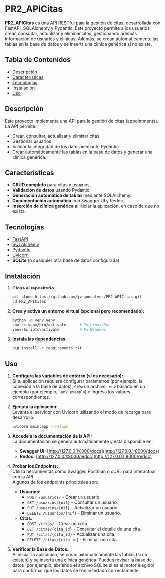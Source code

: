 # PR2_APICitas

**PR2_APICitas** es una API RESTful para la gestión de citas, desarrollada con FastAPI, SQLAlchemy y Pydantic. Este proyecto permite a los usuarios crear, consultar, actualizar y eliminar citas, gestionando además información de usuarios y clínicas. Además, se crean automáticamente las tablas en la base de datos y se inserta una clínica genérica si no existe.

## Tabla de Contenidos

- [Descripción](#descripción)
- [Características](#características)
- [Tecnologías](#tecnologías)
- [Instalación](#instalación)
- [Uso](#uso)

## Descripción

Este proyecto implementa una API para la gestión de citas (appointments). La API permite:
- Crear, consultar, actualizar y eliminar citas.
- Gestionar usuarios.
- Validar la integridad de los datos mediante Pydantic.
- Crear automáticamente las tablas en la base de datos y generar una clínica genérica.

## Características

- **CRUD completo** para citas y usuarios.
- **Validación de datos** usando Pydantic.
- **Generación automática de tablas** mediante SQLAlchemy.
- **Documentación automática** con Swagger UI y Redoc.
- **Inserción de clínica genérica** al iniciar la aplicación, en caso de que no exista.

## Tecnologías

- [FastAPI](https://fastapi.tiangolo.com/)
- [SQLAlchemy](https://www.sqlalchemy.org/)
- [Pydantic](https://pydantic-docs.helpmanual.io/)
- [Uvicorn](https://www.uvicorn.org/)
- **SQLite** (o cualquier otra base de datos configurada)

## Instalación

1. **Clona el repositorio:**

   ```bash
   git clone https://github.com/jv-goncalves/PR2_APICitas.git
   cd PR2_APICitas
2. **Crea y activa un entorno virtual (opcional pero recomendado):**

   ```bash
   python -m venv venv
   source venv/bin/activate      # En Linux/Mac
   venv\Scripts\activate         # En Windows
3. **Instala las dependencias:**

   ```bash
   pip install -r requirements.txt


## Uso

1. **Configura las variables de entorno (si es necesario):**  
   Si tu aplicación requiere configurar parámetros (por ejemplo, la conexión a la base de datos), crea un archivo `.env` basado en un ejemplo (por ejemplo, `.env.example`) e ingresa los valores correspondientes.

2. **Ejecuta la aplicación:**  
   Levanta el servidor con Uvicorn utilizando el modo de recarga para desarrollo:
   
   ```bash
   uvicorn main:app --reload
   
3. **Accede a la documentación de la API:**  
   La documentación se genera automáticamente y está disponible en:  
   - **Swagger UI:** [http://127.0.0.1:8000/docs](http://127.0.0.1:8000/docs)  
   - **Redoc:** [http://127.0.0.1:8000/redoc](http://127.0.0.1:8000/redoc)

4. **Probar los Endpoints:**  
   Utiliza herramientas como Swagger, Postman o cURL para interactuar con la API.  
   Algunos de los endpoints principales son:  
   - **Usuarios:**  
     - `POST /usuarios/` - Crear un usuario.  
     - `GET /usuarios/{nif}` - Consultar un usuario.  
     - `PUT /usuarios/{nif}` - Actualizar un usuario.  
     - `DELETE /usuarios/{nif}` - Eliminar un usuario.
   - **Citas:**  
     - `POST /citas/` - Crear una cita.  
     - `GET /citas/{cita_id}` - Consultar el detalle de una cita.  
     - `PUT /citas/{cita_id}` - Actualizar una cita.  
     - `DELETE /citas/{cita_id}` - Eliminar una cita.

5. **Verificar la Base de Datos:**  
   Al iniciar la aplicación, se crean automáticamente las tablas (si no existen) y se inserta una clínica genérica. Puedes revisar la base de datos (por ejemplo, abriendo el archivo SQLite si es el motor elegido) para confirmar que los datos se han insertado correctamente.
